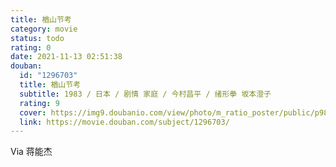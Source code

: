 ```yaml
---
title: 楢山节考
category: movie
status: todo
rating: 0
date: 2021-11-13 02:51:38
douban:
  id: "1296703"
  title: 楢山节考
  subtitle: 1983 / 日本 / 剧情 家庭 / 今村昌平 / 绪形拳 坂本澄子
  rating: 9
  cover: https://img9.doubanio.com/view/photo/m_ratio_poster/public/p981755735.jpg
  link: https://movie.douban.com/subject/1296703/
---
```


Via 蒋能杰